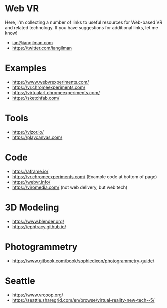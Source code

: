 # Web VR

Here, I'm collecting a number of links to useful resources for Web-based VR and related technology. If you have suggestions for additional links, let me know!

* ian@iangilman.com
* https://twitter.com/iangilman

# Examples

* https://www.webvrexperiments.com/
* https://vr.chromeexperiments.com/
* https://virtualart.chromeexperiments.com/
* https://sketchfab.com/

# Tools

* https://vizor.io/
* https://playcanvas.com/

# Code

* https://aframe.io/
* https://vr.chromeexperiments.com/ (Example code at bottom of page)
* https://webvr.info/
* https://viromedia.com/ (not web delivery, but web tech) 

# 3D Modeling

* https://www.blender.org/
* https://ephtracy.github.io/

# Photogrammetry

* https://www.gitbook.com/book/sophiedixon/photogrammetry-guide/

# Seattle

* https://www.vrcoop.org/
* https://seattle.sharegrid.com/en/browse/virtual-reality-new-tech--5/
